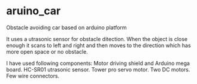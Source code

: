 # aruino_car
Obstacle avoiding car based on arduino platform

It uses a utrasonic sensor for obstacle ditection. When the object is close enough it scans to left and right and then moves to the direction which has more open space or no obstacle.

I have used following components:
Motor driving shield and 
Arduino mega board.
HC-SR01 utrasonic sensor.
Tower pro servo motor.
Two DC motors.
Few wire connectors.


